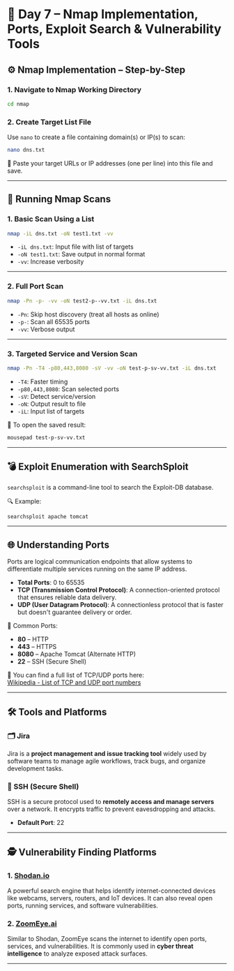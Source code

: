 
# 📅 Day 7 – Nmap Implementation, Ports, Exploit Search & Vulnerability Tools 


## ⚙️ Nmap Implementation – Step-by-Step

### 1. Navigate to Nmap Working Directory
```bash
cd nmap
```

### 2. Create Target List File
Use `nano` to create a file containing domain(s) or IP(s) to scan:
```bash
nano dns.txt
```
📄 Paste your target URLs or IP addresses (one per line) into this file and save.

---

## 🧪 Running Nmap Scans

### 1. Basic Scan Using a List
```bash
nmap -iL dns.txt -oN test1.txt -vv
```
- `-iL dns.txt`: Input file with list of targets
- `-oN test1.txt`: Save output in normal format
- `-vv`: Increase verbosity

---

### 2. Full Port Scan
```bash
nmap -Pn -p- -vv -oN test2-p--vv.txt -iL dns.txt
```
- `-Pn`: Skip host discovery (treat all hosts as online)
- `-p-`: Scan all 65535 ports
- `-vv`: Verbose output

---

### 3. Targeted Service and Version Scan
```bash
nmap -Pn -T4 -p80,443,8080 -sV -vv -oN test-p-sv-vv.txt -iL dns.txt
```
- `-T4`: Faster timing
- `-p80,443,8080`: Scan selected ports
- `-sV`: Detect service/version
- `-oN`: Output result to file
- `-iL`: Input list of targets

📂 To open the saved result:
```bash
mousepad test-p-sv-vv.txt
```

---

## 💣 Exploit Enumeration with SearchSploit

`searchsploit` is a command-line tool to search the Exploit-DB database.

🔍 Example:
```bash
searchsploit apache tomcat
```

---

## 🌐 Understanding Ports

Ports are logical communication endpoints that allow systems to differentiate multiple services running on the same IP address.

- **Total Ports**: 0 to 65535
- **TCP (Transmission Control Protocol)**: A connection-oriented protocol that ensures reliable data delivery.
- **UDP (User Datagram Protocol)**: A connectionless protocol that is faster but doesn't guarantee delivery or order.

📌 Common Ports:
- **80** – HTTP
- **443** – HTTPS
- **8080** – Apache Tomcat (Alternate HTTP)
- **22** – SSH (Secure Shell)

🧠 You can find a full list of TCP/UDP ports here:  
[Wikipedia - List of TCP and UDP port numbers](https://en.wikipedia.org/wiki/List_of_TCP_and_UDP_port_numbers)

---

## 🛠️ Tools and Platforms

### 🗂️ Jira
Jira is a **project management and issue tracking tool** widely used by software teams to manage agile workflows, track bugs, and organize development tasks.

### 🔐 SSH (Secure Shell)
SSH is a secure protocol used to **remotely access and manage servers** over a network. It encrypts traffic to prevent eavesdropping and attacks.
- **Default Port**: 22

---

## 🕵️ Vulnerability Finding Platforms

### 1. [Shodan.io](https://www.shodan.io)
A powerful search engine that helps identify internet-connected devices like webcams, servers, routers, and IoT devices. It can also reveal open ports, running services, and software vulnerabilities.

### 2. [ZoomEye.ai](https://www.zoomeye.ai)
Similar to Shodan, ZoomEye scans the internet to identify open ports, services, and vulnerabilities. It is commonly used in **cyber threat intelligence** to analyze exposed attack surfaces.

---


